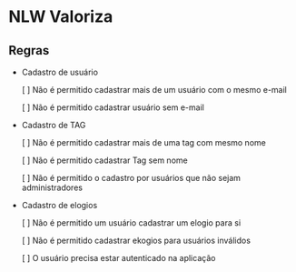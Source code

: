 # NLW Valoriza

## Regras

- Cadastro de usuário 
  
  [ ] Não é permitido cadastrar mais de um usuário com o mesmo e-mail

  [ ] Não é permitido cadastrar usuário sem e-mail

- Cadastro de TAG
  
  [ ] Não é permitido cadastrar mais de uma tag com mesmo nome

  [ ] Não é permitido cadastrar Tag sem nome

  [ ] Não é permitido o cadastro por usuários que não sejam administradores

- Cadastro de elogios

  [ ] Não é permitido um usuário cadastrar um elogio para si

  [ ] Não é permitido cadastrar ekogios para usuários inválidos

  [ ] O usuário precisa estar autenticado na aplicação

